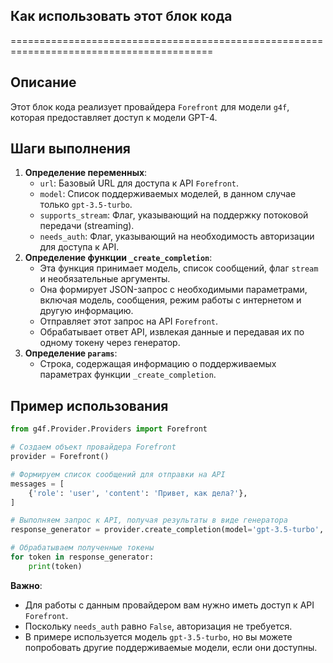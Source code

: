 ## Как использовать этот блок кода
=========================================================================================

Описание
-------------------------
Этот блок кода реализует провайдера `Forefront` для модели `g4f`, которая предоставляет доступ к модели GPT-4. 

Шаги выполнения
-------------------------
1. **Определение переменных**:
    - `url`: Базовый URL для доступа к API `Forefront`.
    - `model`: Список поддерживаемых моделей, в данном случае только `gpt-3.5-turbo`.
    - `supports_stream`: Флаг, указывающий на поддержку потоковой передачи (streaming).
    - `needs_auth`: Флаг, указывающий на необходимость авторизации для доступа к API.
2. **Определение функции `_create_completion`**:
    - Эта функция принимает модель, список сообщений, флаг `stream` и необязательные аргументы.
    - Она формирует JSON-запрос с необходимыми параметрами, включая модель, сообщения, режим работы с интернетом и другую информацию.
    - Отправляет этот запрос на API `Forefront`.
    - Обрабатывает ответ API, извлекая данные и передавая их по одному токену через генератор.
3. **Определение `params`**:
    - Строка, содержащая информацию о поддерживаемых параметрах функции `_create_completion`.

Пример использования
-------------------------

```python
from g4f.Provider.Providers import Forefront

# Создаем объект провайдера Forefront
provider = Forefront()

# Формируем список сообщений для отправки на API
messages = [
    {'role': 'user', 'content': 'Привет, как дела?'},
]

# Выполняем запрос к API, получая результаты в виде генератора
response_generator = provider.create_completion(model='gpt-3.5-turbo', messages=messages, stream=True)

# Обрабатываем полученные токены
for token in response_generator:
    print(token)
```

**Важно**: 
-  Для работы с данным провайдером вам нужно иметь доступ к API `Forefront`.
-  Поскольку `needs_auth` равно `False`, авторизация не требуется.
-  В примере используется модель `gpt-3.5-turbo`, но вы можете попробовать другие поддерживаемые модели, если они доступны.